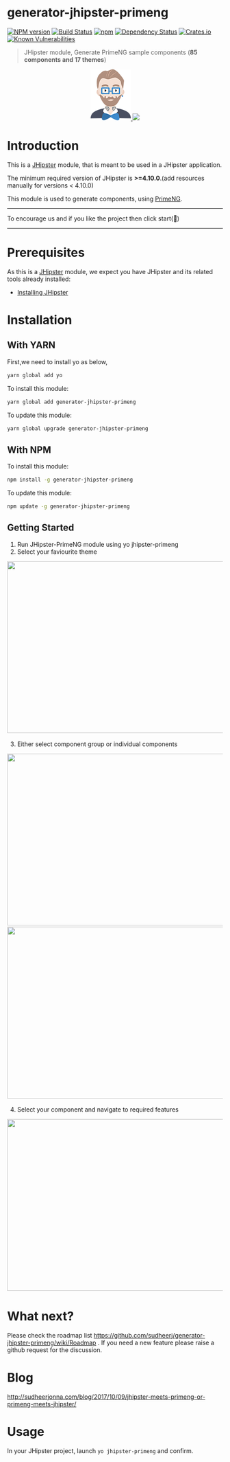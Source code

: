# generator-jhipster-primeng
[![NPM version][npm-image]][npm-url] [![Build Status][travis-image]][travis-url] <!--[![Coverage Status][coveralls-image]][coveralls-url]--> [![npm](https://img.shields.io/npm/dt/generator-jhipster-primeng.svg)]() [![Dependency Status][daviddm-image]][daviddm-url] [![Crates.io](https://img.shields.io/crates/l/rustc-serialize.svg)]()[![Known Vulnerabilities](https://snyk.io/test/github/sudheerj/generator-jhipster-primeng/badge.svg)](https://snyk.io/test/github/sudheerj/generator-jhipster-primeng)
> JHipster module, Generate PrimeNG sample components 
 (**85 components and 17 themes**)

<div align="center">
  <a href="http://jhipster.github.io">
    <img src="https://raw.githubusercontent.com/jhipster/jhipster.github.io/master/images/logo/logo-jhipster.png">
  </a>
  <a href="https://www.primefaces.org/primeng">
    <img width=120px src="https://pbs.twimg.com/profile_images/782907169414979584/i2fYktgo.jpg">
  </a>
</div>


# Introduction

This is a [JHipster](http://jhipster.github.io/) module, that is meant to be used in a JHipster application.

The minimum required version of JHipster is **>=4.10.0**.(add resources manually for versions < 4.10.0)

This module is used to generate components, using [PrimeNG](https://www.primefaces.org/primeng).

<hr/>

To encourage us and if you like the project then click start(💫)
<hr/> 

# Prerequisites

As this is a [JHipster](http://jhipster.github.io/) module, we expect you have JHipster and its related tools already installed:

- [Installing JHipster](https://jhipster.github.io/installation.html)

# Installation

## With YARN

First,we need to install yo as below,

```bash
yarn global add yo
```

To install this module:

```bash
yarn global add generator-jhipster-primeng
```

To update this module:

```bash
yarn global upgrade generator-jhipster-primeng
```

## With NPM

To install this module:

```bash
npm install -g generator-jhipster-primeng
```

To update this module:

```bash
npm update -g generator-jhipster-primeng
```
## Getting Started

1. Run JHipster-PrimeNG module using yo jhipster-primeng
2. Select your faviourite theme

<div align="center">
    <img src="https://raw.githubusercontent.com/sudheerj/generator-jhipster-primeng/master/images/theme.png" height="400" width="700">
</div>

3. Either select component group or individual components

 <div align="center">
     <img src="https://raw.githubusercontent.com/sudheerj/generator-jhipster-primeng/master/images/groups.png" height="400" width="700">
 </div>
 
 
 <div align="center">
     <img src="https://raw.githubusercontent.com/sudheerj/generator-jhipster-primeng/master/images/components.png" height="400" width="700">
 </div>
 
 4. Select your component and navigate to required features
 
 <div align="center">
     <img src="https://raw.githubusercontent.com/sudheerj/generator-jhipster-primeng/master/images/application.png" height="400" width="700">
 </div>

# What next?
Please check the roadmap list https://github.com/sudheerj/generator-jhipster-primeng/wiki/Roadmap . If you need a new feature please raise a github request for the discussion.

# Blog
http://sudheerjonna.com/blog/2017/10/09/jhipster-meets-primeng-or-primeng-meets-jhipster/

# Usage

In your JHipster project, launch `yo jhipster-primeng` and confirm.

[npm-image]: https://img.shields.io/npm/v/generator-jhipster-primeng.svg
[npm-url]: https://npmjs.org/package/generator-jhipster-primeng
[travis-image]: https://travis-ci.org/sudheerj/generator-jhipster-primeng.svg?branch=master
[travis-url]: https://travis-ci.org/sudheerj/generator-jhipster-primeng
[daviddm-image]: https://david-dm.org/sudheerj/generator-jhipster-primeng.svg?theme=shields.io
[daviddm-url]: https://david-dm.org/sudheerj/generator-jhipster-module
[coveralls-image]: https://coveralls.io/repos/sudheerj/generator-jhipster-primeng/badge.svg?branch=master&service=github
[coveralls-url]: https://coveralls.io/github/sudheerj/generator-jhipster-primeng?branch=master
